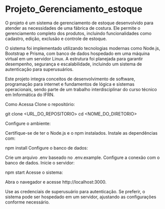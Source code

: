 # Projeto_Gerenciamento_estoque
O projeto é um sistema de gerenciamento de estoque desenvolvido para atender as necessidades de uma fábrica de costura. Ele permite o gerenciamento completo dos produtos, incluindo funcionalidades como cadastro, edição, exclusão e controle de estoque.

O sistema foi implementado utilizando tecnologias modernas como Node.js, Bootstrap e Prisma, com banco de dados hospedado em uma máquina virtual em um servidor Linux. A estrutura foi planejada para garantir desempenho, segurança e escalabilidade, incluindo um sistema de autenticação para superusuários.

Este projeto integra conceitos de desenvolvimento de software, programação para internet e fundamentos de lógica e sistemas operacionais, sendo parte de um trabalho interdisciplinar do curso técnico em Informática do IFRN.

Como Acessa
Clone o repositório:

git clone <URL_DO_REPOSITORIO>
cd <NOME_DO_DIRETORIO>

Configure o ambiente:

Certifique-se de ter o Node.js e o npm instalados.
Instale as dependências com:

npm install
Configure o banco de dados:

Crie um arquivo .env baseado no .env.example.
Configure a conexão com o banco de dados.
Inicie o servidor:

npm start
Acesse o sistema:

Abra o navegador e acesse http://localhost:3000.

Use as credenciais de superusuário para autenticação.
Se preferir, o sistema pode ser hospedado em um servidor, ajustando as configurações conforme necessário.
